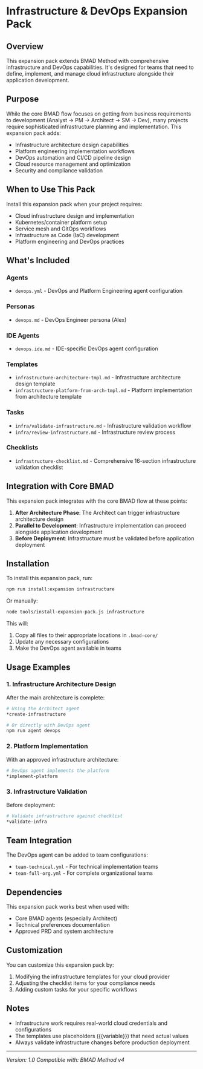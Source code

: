 # Infrastructure & DevOps Expansion Pack

## Overview

This expansion pack extends BMAD Method with comprehensive infrastructure and DevOps capabilities. It's designed for teams that need to define, implement, and manage cloud infrastructure alongside their application development.

## Purpose

While the core BMAD flow focuses on getting from business requirements to development (Analyst → PM → Architect → SM → Dev), many projects require sophisticated infrastructure planning and implementation. This expansion pack adds:

- Infrastructure architecture design capabilities
- Platform engineering implementation workflows
- DevOps automation and CI/CD pipeline design
- Cloud resource management and optimization
- Security and compliance validation

## When to Use This Pack

Install this expansion pack when your project requires:

- Cloud infrastructure design and implementation
- Kubernetes/container platform setup
- Service mesh and GitOps workflows
- Infrastructure as Code (IaC) development
- Platform engineering and DevOps practices

## What's Included

### Agents

- `devops.yml` - DevOps and Platform Engineering agent configuration

### Personas

- `devops.md` - DevOps Engineer persona (Alex)

### IDE Agents

- `devops.ide.md` - IDE-specific DevOps agent configuration

### Templates

- `infrastructure-architecture-tmpl.md` - Infrastructure architecture design template
- `infrastructure-platform-from-arch-tmpl.md` - Platform implementation from architecture template

### Tasks

- `infra/validate-infrastructure.md` - Infrastructure validation workflow
- `infra/review-infrastructure.md` - Infrastructure review process

### Checklists

- `infrastructure-checklist.md` - Comprehensive 16-section infrastructure validation checklist

## Integration with Core BMAD

This expansion pack integrates with the core BMAD flow at these points:

1. **After Architecture Phase**: The Architect can trigger infrastructure architecture design
2. **Parallel to Development**: Infrastructure implementation can proceed alongside application development
3. **Before Deployment**: Infrastructure must be validated before application deployment

## Installation

To install this expansion pack, run:

```bash
npm run install:expansion infrastructure
```

Or manually:

```bash
node tools/install-expansion-pack.js infrastructure
```

This will:

1. Copy all files to their appropriate locations in `.bmad-core/`
2. Update any necessary configurations
3. Make the DevOps agent available in teams

## Usage Examples

### 1. Infrastructure Architecture Design

After the main architecture is complete:

```bash
# Using the Architect agent
*create-infrastructure

# Or directly with DevOps agent
npm run agent devops
```

### 2. Platform Implementation

With an approved infrastructure architecture:

```bash
# DevOps agent implements the platform
*implement-platform
```

### 3. Infrastructure Validation

Before deployment:

```bash
# Validate infrastructure against checklist
*validate-infra
```

## Team Integration

The DevOps agent can be added to team configurations:

- `team-technical.yml` - For technical implementation teams
- `team-full-org.yml` - For complete organizational teams

## Dependencies

This expansion pack works best when used with:

- Core BMAD agents (especially Architect)
- Technical preferences documentation
- Approved PRD and system architecture

## Customization

You can customize this expansion pack by:

1. Modifying the infrastructure templates for your cloud provider
2. Adjusting the checklist items for your compliance needs
3. Adding custom tasks for your specific workflows

## Notes

- Infrastructure work requires real-world cloud credentials and configurations
- The templates use placeholders ({{variable}}) that need actual values
- Always validate infrastructure changes before production deployment

---

_Version: 1.0_
_Compatible with: BMAD Method v4_
